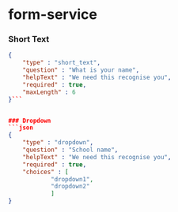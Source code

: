 # form-service

### Short Text
```json     
{
	"type" : "short_text",
	"question" : "What is your name",
	"helpText" : "We need this recognise you",
	"required" : true,
	"maxLength" : 6
}```


### Dropdown
```json
{
	"type" : "dropdown",
	"question" : "School name",
	"helpText" : "We need this recognise you",
	"required" : true,
	"choices" : [
			"dropdown1",
			"dropdown2"
		    ]
}
```
